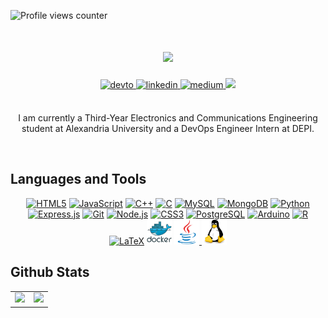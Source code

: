 ![Profile views counter](https://komarev.com/ghpvc/?username=mennatallah9&&style=flat-square)  
<h1 align="center">
  <a href="https://git.io/typing-svg">
    <img src="https://readme-typing-svg.herokuapp.com/?lines=Hi!;I'm+Mennatallah;&center=true&size=30">
  </a>
</h1>
  

<div align="center">
<a href="https://dev.to/mennahaggag" target="_blank">
<img src=https://img.shields.io/badge/dev.to-%2308090A.svg?&style=for-the-badge&logo=dev.to&logoColor=white alt=devto style="margin-bottom: 5px;" />
</a>
<a href="https://linkedin.com/in/mennatallahhaggag" target="_blank">
<img src=https://img.shields.io/badge/linkedin-%231E77B5.svg?&style=for-the-badge&logo=linkedin&logoColor=white alt=linkedin style="margin-bottom: 5px;" />
</a>
<a href="https://medium.com/@mennaa619" target="_blank">
<img src=https://img.shields.io/badge/medium-%23292929.svg?&style=for-the-badge&logo=medium&logoColor=white alt=medium style="margin-bottom: 5px;" />
</a>
<a href = "mailto:mennatallah.a.haggag@gmail.com" target="_blank"><img src="https://img.shields.io/badge/-Gmail-%23333?style=for-the-badge&logo=gmail&logoColor=white"></a>
 <p> <br>I am currently a Third-Year Electronics and Communications Engineering student at Alexandria University and a DevOps Engineer Intern at DEPI.</p>
</div>  
  
  
<br/>  


## Languages and Tools  
<div align="center">  
<a href="https://en.wikipedia.org/wiki/HTML5" target="_blank" rel="noreferrer"><img src="https://profilinator.rishav.dev/skills-assets/html5-original-wordmark.svg" alt="HTML5" width="40" height="40"/></a>  
<a href="https://www.javascript.com/" target="_blank" rel="noreferrer"><img src="https://profilinator.rishav.dev/skills-assets/javascript-original.svg" alt="JavaScript" width="40" height="40"/></a>  
<a href="https://www.cplusplus.com/" target="_blank" rel="noreferrer"><img src="https://profilinator.rishav.dev/skills-assets/cplusplus-original.svg" alt="C++" width="40" height="40"/></a>  
<a href="https://www.cprogramming.com/" target="_blank" rel="noreferrer"><img src="https://profilinator.rishav.dev/skills-assets/c-original.svg" alt="C" width="40" height="40"/></a>  
<a href="https://www.mysql.com/" target="_blank" rel="noreferrer"><img src="https://profilinator.rishav.dev/skills-assets/mysql-original-wordmark.svg" alt="MySQL" width="40" height="40"/></a>  
<a href="https://www.mongodb.com/" target="_blank" rel="noreferrer"><img src="https://profilinator.rishav.dev/skills-assets/mongodb-original-wordmark.svg" alt="MongoDB" width="40" height="40"/></a>  
<a href="https://www.python.org/" target="_blank" rel="noreferrer"><img src="https://profilinator.rishav.dev/skills-assets/python-original.svg" alt="Python" width="40" height="40" /></a>  
<a href="https://expressjs.com/" target="_blank" rel="noreferrer"><img src="https://profilinator.rishav.dev/skills-assets/express-original-wordmark.svg" alt="Express.js" width="40" height="40"/></a>  
<a href="https://github.com/" target="_blank" rel="noreferrer"><img src="https://profilinator.rishav.dev/skills-assets/git-scm-icon.svg" alt="Git" width="40" height="40"/></a>  
<a href="https://nodejs.org/" target="_blank" rel="noreferrer"><img src="https://profilinator.rishav.dev/skills-assets/nodejs-original-wordmark.svg" alt="Node.js" width="40" height="40" /></a>  
<a href="https://www.w3schools.com/css/" target="_blank" rel="noreferrer"><img src="https://profilinator.rishav.dev/skills-assets/css3-original-wordmark.svg" alt="CSS3" width="40" height="40" /></a>  
<a href="https://www.postgresql.org/" target="_blank" rel="noreferrer"><img src="https://profilinator.rishav.dev/skills-assets/postgresql-original-wordmark.svg" alt="PostgreSQL" width="40" height="40" /></a>  
<a href="https://www.arduino.cc/" target="_blank" rel="noreferrer"><img src="https://profilinator.rishav.dev/skills-assets/arduino.png" alt="Arduino" width="40" height="40" /></a>  
<a href="https://www.r-project.org/" target="_blank" rel="noreferrer"><img src="https://profilinator.rishav.dev/skills-assets/r.svg" alt="R" width="40" height="40" /></a>  
<a href="https://www.latex-project.org/" target="_blank" rel="noreferrer"><img src="https://profilinator.rishav.dev/skills-assets/latex.png" alt="LaTeX" width="40" height="40" /></a>
<a href="https://www.docker.com/" target="_blank" rel="noreferrer"><img src="https://raw.githubusercontent.com/devicons/devicon/master/icons/docker/docker-original-wordmark.svg" alt="docker" width="40" height="40"/></a>
<a href="https://www.java.com" target="_blank" rel="noreferrer"> <img src="https://raw.githubusercontent.com/devicons/devicon/master/icons/java/java-original.svg" alt="java" width="40" height="40"/> </a>
<a href="https://www.linux.org/" target="_blank" rel="noreferrer"> <img src="https://raw.githubusercontent.com/devicons/devicon/master/icons/linux/linux-original.svg" alt="linux" width="40" height="40"/> </a>
</div>  


## Github Stats  
<table><tr><td valign="top" width="50%">

<img src="https://github-readme-stats.vercel.app/api?username=mennatallah9&show_icons=true&count_private=true&hide_border=true&theme=dracula" align="left" style="width: 100%" />

</td><td valign="top" width="50%">

<img src="https://github-readme-streak-stats.herokuapp.com?user=mennatallah9&theme=dracula" width="700">

</td></tr></table>  


